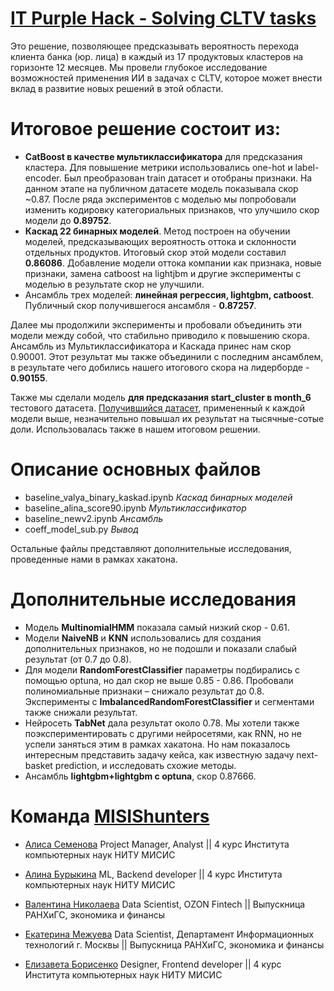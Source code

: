 # [IT Purple Hack - Solving CLTV tasks](https://eval.ai/web/challenges/challenge-page/2228/overview)

Это решение, позволяющее предсказывать вероятность перехода клиента банка (юр. лица) в каждый из 17 продуктовых кластеров на горизонте 12 месяцев. Мы провели глубокое исследование возможностей применения ИИ в задачах с CLTV, которое может внести вклад в развитие новых решений в этой области.

# Итоговое решение состоит из:
- **CatBoost в качестве мультиклассификатора** для предсказания кластера. Для повышение метрики использовались one-hot и label-encoder. Был преобразован train датасет и отобраны признаки. На данном этапе на публичном датасете модель показывала скор ~0.87. После ряда экспериментов с моделью мы попробовали изменить кодировку категориальных признаков, что улучшило скор модели до **0.89752**.
- **Каскад 22 бинарных моделей**. Метод построен на обучении моделей, предсказывающих вероятность оттока и склонности отдельных продуктов. Итоговый скор этой модели составил **0.86086**. Добавление модели оттока компании как признака, новые признаки, замена catboost на lightjbm и другие эксперименты с моделью в результате скор не улучшили.
- Ансамбль трех моделей: **линейная регрессия, lightgbm, catboost**. Публичный скор получившегося ансамбля - **0.87257**.

Далее мы продолжили эксперименты и пробовали объединить эти модели между собой, что стабильно приводило к повышению скора. Ансамбль из Мультиклассификатора и Каскада принес нам скор 0.90001. Этот результат мы также объединили с последним ансамблем, в результате чего добились нашего итогового скора на лидерборде - **0.90155**.

Также мы сделали модель **для предсказания start_cluster в month_6** тестового датасета. [Получившийся датасет](https://drive.google.com/file/d/1IduKs5XyuIBH9LH-WzFBFrRBktYQXSju/view?usp=sharing), примененный к каждой модели выше, незначительно повышал их результат на тысячные-сотые доли. Использовалась также в нашем итоговом решении.

# Описание основных файлов
- baseline_valya_binary_kaskad.ipynb *Каскад бинарных моделей*
- baseline_alina_score90.ipynb *Мультиклассификатор*
- baseline_newv2.ipynb *Ансамбль*
- coeff_model_sub.py *Вывод*
  
Остальные файлы представляют дополнительные исследования, проведенные нами в рамках хакатона.

# Дополнительные исследования
- Модель **MultinomialHMM** показала самый низкий скор - 0.61. 
- Модели **NaiveNB** и **KNN** использовались для создания дополнительных признаков, но не подошли и показали слабый результат (от 0.7 до 0.8). 
- Для модели **RandomForestClassifier** параметры подбирались с помощью optuna, но дал скор не выше 0.85 - 0.86. Пробовали полиномиальные признаки – снижало результат до 0.8. Эксперименты с **ImbalancedRandomForestClassifier** и сегментами также снижали результат. 
- Нейросеть **TabNet** дала результат около 0.78. Мы хотели также поэкспериментировать с другими нейросетями, как RNN, но не успели заняться этим в рамках хакатона. Но нам показалось интересным представить задачу кейса, как известную задачу next-basket prediction, и исследовать схожие методы.
- Ансамбль **lightgbm+lightgbm с optuna**, скор 0.87666.
  
# Команда [MISIShunters](https://misishunters.website.yandexcloud.net)
- [Алиса Семенова](https://t.me/NeAlyssa)
  Project Manager, Analyst || 4 курс Института компьютерных наук НИТУ МИСИС
  
- [Алина Бурыкина](https://t.me/BurykinaA)
  ML, Backend developer || 4 курс Института компьютерных наук НИТУ МИСИС
  
- [Валентина Николаева](https://t.me/qswder)
  Data Scientist, OZON Fintech || Выпускница РАНХиГС, экономика и финансы 
  
- [Екатерина Межуева](https://t.me/tg_katyaa)
  Data Scientist, Департамент Информационных технологий г. Москвы || Выпускница РАНХиГС, экономика и финансы
  
- [Елизавета Борисенко](https://t.me/kokosikEH)
  Designer, Frontend developer || 4 курс Института компьютерных наук НИТУ МИСИС 
